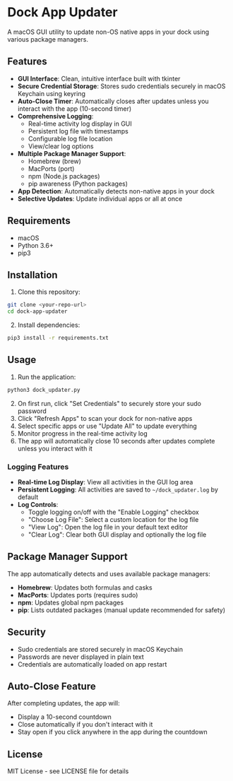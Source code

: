 # Dock App Updater

A macOS GUI utility to update non-OS native apps in your dock using various package managers.

## Features

- **GUI Interface**: Clean, intuitive interface built with tkinter
- **Secure Credential Storage**: Stores sudo credentials securely in macOS Keychain using keyring
- **Auto-Close Timer**: Automatically closes after updates unless you interact with the app (10-second timer)
- **Comprehensive Logging**: 
  - Real-time activity log display in GUI
  - Persistent log file with timestamps
  - Configurable log file location
  - View/clear log options
- **Multiple Package Manager Support**:
  - Homebrew (brew)
  - MacPorts (port)
  - npm (Node.js packages)
  - pip awareness (Python packages)
- **App Detection**: Automatically detects non-native apps in your dock
- **Selective Updates**: Update individual apps or all at once

## Requirements

- macOS
- Python 3.6+
- pip3

## Installation

1. Clone this repository:
```bash
git clone <your-repo-url>
cd dock-app-updater
```

2. Install dependencies:
```bash
pip3 install -r requirements.txt
```

## Usage

1. Run the application:
```bash
python3 dock_updater.py
```

2. On first run, click "Set Credentials" to securely store your sudo password
3. Click "Refresh Apps" to scan your dock for non-native apps
4. Select specific apps or use "Update All" to update everything
5. Monitor progress in the real-time activity log
6. The app will automatically close 10 seconds after updates complete unless you interact with it

### Logging Features

- **Real-time Log Display**: View all activities in the GUI log area
- **Persistent Logging**: All activities are saved to `~/dock_updater.log` by default
- **Log Controls**:
  - Toggle logging on/off with the "Enable Logging" checkbox
  - "Choose Log File": Select a custom location for the log file
  - "View Log": Open the log file in your default text editor
  - "Clear Log": Clear both GUI display and optionally the log file

## Package Manager Support

The app automatically detects and uses available package managers:

- **Homebrew**: Updates both formulas and casks
- **MacPorts**: Updates ports (requires sudo)
- **npm**: Updates global npm packages
- **pip**: Lists outdated packages (manual update recommended for safety)

## Security

- Sudo credentials are stored securely in macOS Keychain
- Passwords are never displayed in plain text
- Credentials are automatically loaded on app restart

## Auto-Close Feature

After completing updates, the app will:
- Display a 10-second countdown
- Close automatically if you don't interact with it
- Stay open if you click anywhere in the app during the countdown

## License

MIT License - see LICENSE file for details
